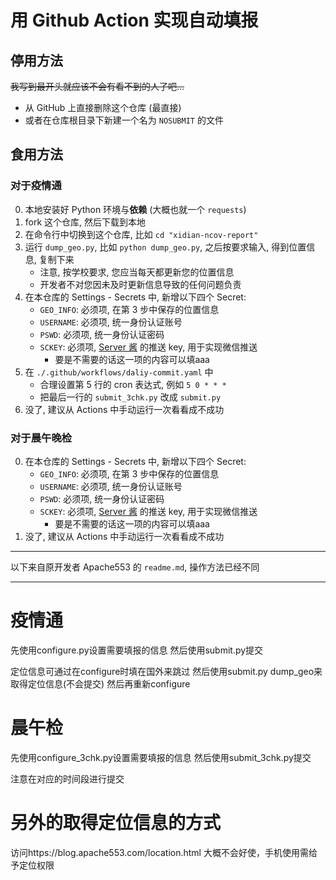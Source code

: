 # 用 Github Action 实现自动填报

## 停用方法

~~我写到最开头就应该不会有看不到的人了吧...~~

- 从 GitHub 上直接删除这个仓库 (最直接)
- 或者在仓库根目录下新建一个名为 `NOSUBMIT` 的文件

## 食用方法

### 对于疫情通

0. 本地安装好 Python 环境与**依赖** (大概也就一个 `requests`)
1. fork 这个仓库, 然后下载到本地
2. 在命令行中切换到这个仓库, 比如 `cd "xidian-ncov-report"`
3. 运行 `dump_geo.py`, 比如 `python dump_geo.py`, 之后按要求输入, 得到位置信息, 复制下来
   - 注意, 按学校要求, 您应当每天都更新您的位置信息
   - 开发者不对您因未及时更新信息导致的任何问题负责
4. 在本仓库的 Settings - Secrets 中, 新增以下四个 Secret:
   - `GEO_INFO`: 必须项, 在第 3 步中保存的位置信息
   - `USERNAME`: 必须项, 统一身份认证账号
   - `PSWD`: 必须项, 统一身份认证密码
   - `SCKEY`: 必须项, [Server 酱](https://sct.ftqq.com) 的推送 key, 用于实现微信推送
     - 要是不需要的话这一项的内容可以填aaa
5. 在 `./.github/workflows/daliy-commit.yaml` 中
   - 合理设置第 5 行的 cron 表达式, 例如 `5 0 * * *`
   - 把最后一行的 `submit_3chk.py` 改成 `submit.py`
6. 没了, 建议从 Actions 中手动运行一次看看成不成功

### 对于晨午晚检

0. 在本仓库的 Settings - Secrets 中, 新增以下四个 Secret:
   - `GEO_INFO`: 必须项, 在第 3 步中保存的位置信息
   - `USERNAME`: 必须项, 统一身份认证账号
   - `PSWD`: 必须项, 统一身份认证密码
   - `SCKEY`: 必须项, [Server 酱](https://sct.ftqq.com) 的推送 key, 用于实现微信推送
     - 要是不需要的话这一项的内容可以填aaa
1. 没了, 建议从 Actions 中手动运行一次看看成不成功

---

以下来自原开发者 Apache553 的 `readme.md`, 操作方法已经不同

---

# 疫情通

先使用configure.py设置需要填报的信息
然后使用submit.py提交

定位信息可通过在configure时填在国外来跳过
然后使用submit.py dump_geo来取得定位信息(不会提交)
然后再重新configure

# 晨午检

先使用configure_3chk.py设置需要填报的信息
然后使用submit_3chk.py提交

注意在对应的时间段进行提交

# 另外的取得定位信息的方式
访问https://blog.apache553.com/location.html
大概不会好使，手机使用需给予定位权限

